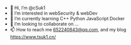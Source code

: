 - 👋 Hi, I’m @cSuk1
- 👀 I’m interested in webSecurity & webDev
- 🌱 I’m currently learning C++ Python JavaScript Docker
- 💞️ I’m looking to collaborate on ...
- 📫 How to reach me 652240843@qq.com, and my blog https://www.tsuk1.cn/

<!---
cSuk1/cSuk1 is a ✨ special ✨ repository because its `README.md` (this file) appears on your GitHub profile.
You can click the Preview link to take a look at your changes.
--->
